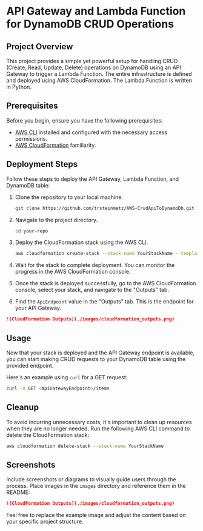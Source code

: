 # API Gateway and Lambda Function for DynamoDB CRUD Operations

## Project Overview

This project provides a simple yet powerful setup for handling CRUD (Create, Read, Update, Delete) operations on DynamoDB using an API Gateway to trigger a Lambda Function. The entire infrastructure is defined and deployed using AWS CloudFormation. The Lambda Function is written in Python.

## Prerequisites

Before you begin, ensure you have the following prerequisites:

- [AWS CLI](https://aws.amazon.com/cli/) installed and configured with the necessary access permissions.
- [AWS CloudFormation](https://aws.amazon.com/cloudformation/) familiarity.

## Deployment Steps

Follow these steps to deploy the API Gateway, Lambda Function, and DynamoDB table:

1. Clone the repository to your local machine.

    ```bash
    git clone https://github.com/trsteinmetz/AWS-CrudApiToDynamoDb.git
    ```

2. Navigate to the project directory.

    ```bash
    cd your-repo
    ```

3. Deploy the CloudFormation stack using the AWS CLI.

    ```bash
    aws cloudformation create-stack --stack-name YourStackName --template-body file://HttpApi-Lambda-DynamoDb.yml --capabilities CAPABILITY_IAM
    ```

4. Wait for the stack to complete deployment. You can monitor the progress in the AWS CloudFormation console.

5. Once the stack is deployed successfully, go to the AWS CloudFormation console, select your stack, and navigate to the "Outputs" tab.

6. Find the `ApiEndpoint` value in the "Outputs" tab. This is the endpoint for your API Gateway.

```markdown
![CloudFormation Outputs](./images/cloudformation_outputs.png)
```

## Usage

Now that your stack is deployed and the API Gateway endpoint is available, you can start making CRUD requests to your DynamoDB table using the provided endpoint.

Here's an example using `curl` for a GET request:

```bash
curl -X GET <ApiGatewayEndpoint>/items
```

## Cleanup

To avoid incurring unnecessary costs, it's important to clean up resources when they are no longer needed. Run the following AWS CLI command to delete the CloudFormation stack:

```bash
aws cloudformation delete-stack --stack-name YourStackName
```

## Screenshots

Include screenshots or diagrams to visually guide users through the process. Place images in the `images` directory and reference them in the README:

```markdown
![CloudFormation Outputs](./images/cloudformation_outputs.png)
```

Feel free to replace the example image and adjust the content based on your specific project structure.
